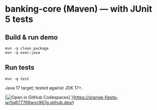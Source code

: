 # banking-core (Maven) — with JUnit 5 tests

## Build & run demo
```
mvn -q clean package
mvn -q exec:java
```

## Run tests
```
mvn -q test
```

Java 17 target; tested against JDK 17+.

[![Open in GitHub Codespaces](https://github.com/codespaces/badge.svg)]
](https://orange-fiesta-wr5q677769wvc967g.github.dev/)
